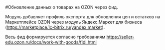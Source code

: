 #Обновление данных о товарах на OZON через фид.

Модуль добавляет профиль экспорта для обновления цен и остатков на Маркетплейсе OZON через модуль Яндекс.Маркет для бизнеса (https://marketplace.1c-bitrix.ru/yandex.market).

Весь фид формируется согласно требованиям https://seller-edu.ozon.ru/docs/work-with-goods/fidi.html 